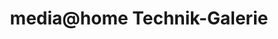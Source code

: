 ---
title: "media@home Technik-Galerie"
url: /frankfurt-am-main/mediaanhome-technik-galerie/
shop: Elektronik
---